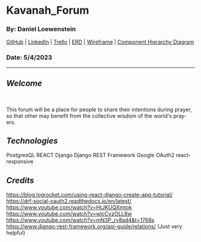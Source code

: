 # Kavanah_Forum

### By: Daniel Loewenstein

[GitHub](https://github.com/loewenst) | [LinkedIn](https://www.linkedin.com/in/daniel-loewenstein-849a67213/) | [Trello](https://trello.com/b/KvOvIS42/kavana-forum) | [ERD](https://i.imgur.com/O3c6AUA.png) | [Wireframe](https://drive.google.com/file/d/1D_CCXOO7o1sJX71q0dJEXDj1bT-SIqbW/view?usp=sharing) | [Component Hierarchy Diagram](https://lucid.app/lucidchart/d2ce0be4-0142-4d4b-bfde-092c6c22be53/edit?invitationId=inv_d3ee9d9e-bf0e-4a27-aba9-8982a596701a)

### Date: 5/4/2023

---

## _**Welcome**_

</br>

This forum will be a place for people to share their intentions during prayer, so that other may benefit from the collective wisdom of the world's pray-ers.

## _**Technologies**_

PostgresQL
REACT
Django
Django REST Framework
Google OAuth2
react-responsive

## _**Credits**_

https://blog.logrocket.com/using-react-django-create-app-tutorial/
https://drf-social-oauth2.readthedocs.io/en/latest/
https://www.youtube.com/watch?v=HtJKUQXmtok
https://www.youtube.com/watch?v=wlcCvzOLL8w
https://www.youtube.com/watch?v=mN3P_rv8ad4&t=1768s
https://www.django-rest-framework.org/api-guide/relations/ (Just very helpful)
